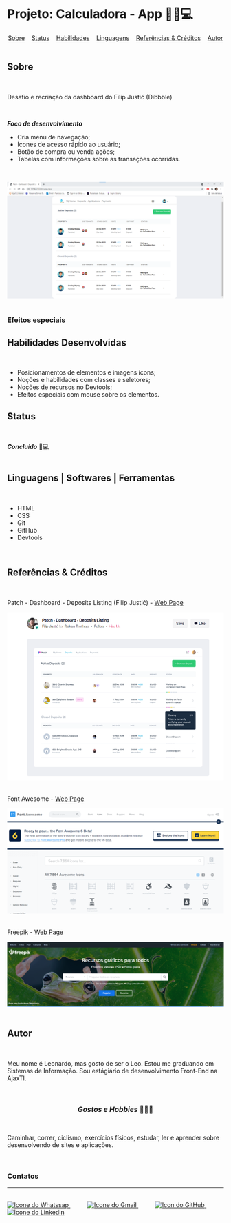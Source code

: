 # Projeto: Calculadora - App 👨‍💻💻

<div align=center>
    <a href="#sobre" align=center>Sobre</a>&nbsp;&nbsp;&nbsp;
    <a href="#status" align=center>Status</a>&nbsp;&nbsp;&nbsp;
    <a href="#habilidades" align=center>Habilidades</a>&nbsp;&nbsp;&nbsp;
    <a href="#linguages" align=center>Linguagens</a>&nbsp;&nbsp;&nbsp;
    <a href="#referencias" align=center>Referências & Créditos</a>&nbsp;&nbsp;&nbsp; 
    <a href="#autor" align=center>Autor</a> 
</div>
<br>

<h2 id="sobre">Sobre</h2><br>

<p>Desafio e recriação da dashboard do Filip Justić (Dibbble)</p>

<br>

***Foco de desenvolvimento*** 
 
- Cria menu de navegação;
- Ícones de acesso rápido ao usuário;
- Botão de compra ou venda ações;
- Tabelas com informações sobre as transações ocorridas.

<br>

<img src="demost/demost.png" align=center ><br><br>


### Efeitos especiais



<h2 id="habilidades">Habilidades Desenvolvidas</h2><br>

* Posicionamentos de elementos e imagens icons;
* Noções e habilidades com classes e seletores;
* Noções de recursos no Devtools;
* Efeitos especiais com mouse sobre os elementos.


<h2 id="status">Status</h2><br>

***Concluído*** 🚀💻
<br><br>

<h2 id="linguages">Linguagens | Softwares | Ferramentas</h2><br>

* HTML
* CSS
* Git
* GitHub
* Devtools

<br>


<h2 id="referencias">Referências & Créditos</h2><br>

Patch - Dashboard - Deposits Listing (Filip Justić) - [Web Page](https://dribbble.com/shots/5929162-Patch-Dashboard-Deposits-Listing)

<img src="demost/creditos.png" title="Dashboard - Felip Justió" href="">
<br><br>

Font Awesome - [Web Page](https://fontawesome.com/v5.15/icons?d=gallery&p=2)

<img src="demost/font-awesome.png" title="Tutorial">
<br><br>

Freepik - [Web Page](https://br.freepik.com/)

<img src="demost/freepik.png" title="Tutorial">
<br><br>



<h2 id="autor">Autor</h2><br>

<p> Meu nome é Leonardo, mas gosto de ser o Leo. Estou me graduando em Sistemas de Informação. Sou estágiário de desenvolvimento Front-End na AjaxTI.</p><br>


<h3 align=center><i>Gostos e Hobbies </i>📖🙋‍♂️</h3><br> 

Caminhar, correr, ciclismo, exercícios físicos, estudar, ler e aprender sobre desenvolvendo de sites e aplicações.</p><br>

<div>
    <h3><strong>Contatos</strong></h3><hr><br>    
    <a href="https://api.whatsapp.com/send?l=pt-BR&phone=5585988511269&text=Prazer%2C%20sou%20Leonardo%20Ara%C3%BAjo%2C%20mas%20gosto%20de%20ser%20chamado%20por%20Leo.%0ASou%20universit%C3%A1rio%20de%20Sistemas%20de%20Informa%C3%A7%C3%A3o%2C%0A%0AComo%20posso%20ajudar%3F">
        <img  src="https://i.imgur.com/YyLyMPi.png" height="30em" title="Icone do Whatssap">
    </a>
    &nbsp;&nbsp;&nbsp;&nbsp;&nbsp;&nbsp;&nbsp;&nbsp;&nbsp;
     <a href="mailto:araujoleonardo310@gmail.com">
        <img src="https://i.imgur.com/tLI3d6L.png" height="30em" title="Icone do Gmail">
    </a>
    &nbsp;&nbsp;&nbsp;&nbsp;&nbsp;&nbsp;&nbsp;&nbsp;&nbsp;
    <a href="https://github.com/araujoleonardo310">
        <img  src="https://i.imgur.com/LpVinhs.png" height="30em" title="Icon do GitHub">
    </a>   
    &nbsp;&nbsp;&nbsp;&nbsp;&nbsp;&nbsp;&nbsp;&nbsp;&nbsp;
    <a href="https://www.linkedin.com/in/leonardoaraujo310/">
        <img src="https://i.imgur.com/HlqBmV8.png" height="30em" title="Ícone do LinkedIn">
    </a>
</div>


